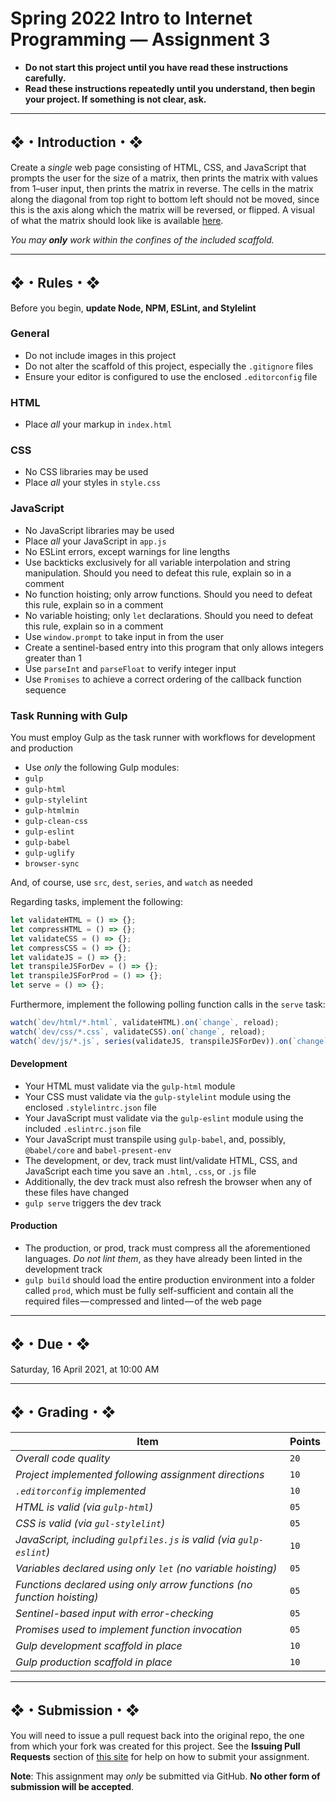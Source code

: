 # Spring 2022 Intro to Internet Programming — Assignment 3

* **Do not start this project until you have read these instructions carefully.**
* **Read these instructions repeatedly until you understand, then begin your project. If something is not clear, ask.**

---

## ❖・Introduction・❖
Create a *single* web page consisting of HTML, CSS, and JavaScript that prompts the user for the size of a matrix, then prints the matrix with values from 1–user input, then prints the matrix in reverse. The cells in the matrix along the diagonal from top right to bottom left should not be moved, since this is the axis along which the matrix will be reversed, or flipped. A visual of what the matrix should look like is available [here](http://vanegas.cs.hartford.edu/uploads/videos/flipping-a-matrix-along-a-diagonal.mp4).

_You may **only** work within the confines of the included scaffold._

---

## ❖・Rules・❖
Before you begin, **update Node, NPM, ESLint, and Stylelint**

### General
* Do not include images in this project
* Do not alter the scaffold of this project, especially the `.gitignore` files
* Ensure your editor is configured to use the enclosed `.editorconfig` file

### HTML
* Place *all* your markup in `index.html`

### CSS
* No CSS libraries may be used
* Place *all* your styles in `style.css`

### JavaScript
* No JavaScript libraries may be used
* Place *all* your JavaScript in `app.js`
* No ESLint errors, except warnings for line lengths
* Use backticks exclusively for all variable interpolation and string manipulation. Should you need to defeat this rule, explain so in a comment
* No function hoisting; only arrow functions. Should you need to defeat this rule, explain so in a comment
* No variable hoisting; only `let` declarations. Should you need to defeat this rule, explain so in a comment
* Use `window.prompt` to take input in from the user
* Create a sentinel-based entry into this program that only allows integers greater than 1
* Use `parseInt` and `parseFloat` to verify integer input
* Use `Promises` to achieve a correct ordering of the callback function sequence

### Task Running with Gulp
You must employ Gulp as the task runner with workflows for development and production

* Use *only* the following Gulp modules:
* `gulp`
* `gulp-html`
* `gulp-stylelint`
* `gulp-htmlmin`
* `gulp-clean-css`
* `gulp-eslint`
* `gulp-babel`
* `gulp-uglify`
* `browser-sync`

And, of course, use `src`, `dest`, `series`, and `watch` as needed

Regarding tasks, implement the following:
```javascript
let validateHTML = () => {};
let compressHTML = () => {};
let validateCSS = () => {};
let compressCSS = () => {};
let validateJS = () => {};
let transpileJSForDev = () => {};
let transpileJSForProd = () => {};
let serve = () => {};
```

Furthermore, implement the following polling function calls in the `serve` task:
```javascript
watch(`dev/html/*.html`, validateHTML).on(`change`, reload);
watch(`dev/css/*.css`, validateCSS).on(`change`, reload);
watch(`dev/js/*.js`, series(validateJS, transpileJSForDev)).on(`change`, reload);
```

#### Development
* Your HTML must validate via the `gulp-html` module
* Your CSS must validate via the `gulp-stylelint` module using the enclosed `.stylelintrc.json` file
* Your JavaScript must validate via the `gulp-eslint` module using the included `.eslintrc.json` file
* Your JavaScript must transpile using `gulp-babel`, and, possibly, `@babel/core` and `babel-present-env`
* The development, or dev, track must lint/validate HTML, CSS, and JavaScript each time you save an `.html`, `.css`, or `.js` file
* Additionally, the dev track must also refresh the browser when any of these files have changed
* `gulp serve` triggers the dev track

#### Production
* The production, or prod, track must compress all the aforementioned languages. *Do not lint them*, as they have already been linted in the development track
* `gulp build` should load the entire production environment into a folder called `prod`, which must be fully self-sufficient and contain all the required files — compressed and linted — of the web page

---

## ❖・Due・❖
Saturday, 16 April 2021, at 10:00 AM

---

## ❖・Grading・❖
| Item                                                                   | Points |
|------------------------------------------------------------------------|--------|
| *Overall code quality*                                                 | `20`   |
| *Project implemented following assignment directions*                  | `10`   |
| *`.editorconfig` implemented*                                          | `10`   |
| *HTML is valid (via `gulp-html`)*                                      | `05`   |
| *CSS is valid (via `gul-stylelint`)*                                   | `05`   |
| *JavaScript, including `gulpfiles.js` is valid (via `gulp-eslint`)*    | `10`   |
| *Variables declared using only `let` (no variable hoisting)*           | `05`   |
| *Functions declared using only arrow functions (no function hoisting)* | `05`   |
| *Sentinel-based input with error-checking*                             | `05`   |
| *Promises used to implement function invocation*                       | `05`   |
| *Gulp development scaffold in place*                                   | `10`   |
| *Gulp production scaffold in place*                                    | `10`   |

---

## ❖・Submission・❖
You will need to issue a pull request back into the original repo, the one from which your fork was created for this project. See the **Issuing Pull Requests** section of [this site](http://code-warrior.github.io/tutorials/git/github/index.html) for help on how to submit your assignment.

**Note**: This assignment may *only* be submitted via GitHub. **No other form of submission will be accepted**.

